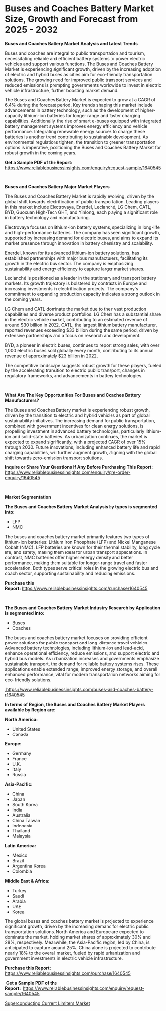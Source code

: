<p><h1>Buses and Coaches Battery Market Size, Growth and Forecast from 2025 - 2032</h1></p><p><strong>Buses and Coaches Battery Market Analysis and Latest Trends</strong></p>
<p><p>Buses and coaches are integral to public transportation and tourism, necessitating reliable and efficient battery systems to power electric vehicles and support various functions. The Buses and Coaches Battery Market is experiencing significant growth, driven by the increasing adoption of electric and hybrid buses as cities aim for eco-friendly transportation solutions. The growing need for improved public transport services and reduced emissions is prompting governments worldwide to invest in electric vehicle infrastructure, further boosting market demand.</p><p>The Buses and Coaches Battery Market is expected to grow at a CAGR of 6.4% during the forecast period. Key trends shaping this market include advancements in battery technology, such as the development of higher-capacity lithium-ion batteries for longer range and faster charging capabilities. Additionally, the rise of smart e-buses equipped with integrated battery management systems improves energy efficiency and vehicle performance. Integrating renewable energy sources to charge these batteries is another trend contributing to sustainable development. As environmental regulations tighten, the transition to greener transportation options is imperative, positioning the Buses and Coaches Battery Market for robust growth in the coming years.</p></p>
<p><strong>Get a Sample PDF of the Report:&nbsp;</strong> <a href="https://www.reliablebusinessinsights.com/enquiry/request-sample/1640545?utm_campaign=2094&utm_medium=2&utm_source=Github&utm_content=ia&utm_term=14022025&utm_id=buses-and-coaches-battery">https://www.reliablebusinessinsights.com/enquiry/request-sample/1640545</a></p>
<p>&nbsp;</p>
<p><strong>Buses and Coaches Battery Major Market Players</strong></p>
<p><p>The Buses and Coaches Battery Market is rapidly evolving, driven by the global shift towards electrification of public transportation. Leading players in this market include Electrovaya, Enerdel, Leclanché, LG Chem, CATL, BYD, Guoxuan High-Tech GHT, and Yinlong, each playing a significant role in battery technology and manufacturing.</p><p>Electrovaya focuses on lithium-ion battery systems, specializing in long-life and high-performance batteries. The company has seen significant growth, supported by increasing demand for electric buses, and aims to expand its market presence through innovation in battery chemistry and scalability.</p><p>Enerdel, known for its advanced lithium-ion battery solutions, has established partnerships with major bus manufacturers, facilitating its growth in the electric bus sector. The company is emphasizing sustainability and energy efficiency to capture larger market shares.</p><p>Leclanché is positioned as a leader in the stationary and transport battery markets. Its growth trajectory is bolstered by contracts in Europe and increasing investments in electrification projects. The company's commitment to expanding production capacity indicates a strong outlook in the coming years.</p><p>LG Chem and CATL dominate the market due to their vast production capabilities and diverse product portfolios. LG Chem has a substantial share in the electric vehicle market, contributing to an estimated revenue of around $30 billion in 2022. CATL, the largest lithium battery manufacturer, reported revenues exceeding $33 billion during the same period, driven by extensive partnerships and a focus on research and development.</p><p>BYD, a pioneer in electric buses, continues to report strong sales, with over 1,000 electric buses sold globally every month, contributing to its annual revenue of approximately $23 billion in 2022.</p><p>The competitive landscape suggests robust growth for these players, fueled by the accelerating transition to electric public transport, changes in regulatory frameworks, and advancements in battery technologies.</p></p>
<p>&nbsp;</p>
<p><strong>What Are The Key Opportunities For Buses and Coaches Battery Manufacturers?</strong></p>
<p><p>The Buses and Coaches Battery market is experiencing robust growth, driven by the transition to electric and hybrid vehicles as part of global sustainability initiatives. The increasing demand for public transportation, combined with government incentives for clean energy solutions, is propelling investment in advanced battery technologies, particularly lithium-ion and solid-state batteries. As urbanization continues, the market is expected to expand significantly, with a projected CAGR of over 15% through 2030. Future innovations, including enhanced battery life and rapid charging capabilities, will further augment growth, aligning with the global shift towards zero-emission transport solutions.</p></p>
<p><strong>Inquire or Share Your Questions If Any Before Purchasing This Report:</strong> <a href="https://www.reliablebusinessinsights.com/enquiry/pre-order-enquiry/1640545?utm_campaign=2094&utm_medium=2&utm_source=Github&utm_content=ia&utm_term=14022025&utm_id=buses-and-coaches-battery">https://www.reliablebusinessinsights.com/enquiry/pre-order-enquiry/1640545</a></p>
<p>&nbsp;</p>
<p><strong>Market Segmentation</strong></p>
<p><strong>The Buses and Coaches Battery Market Analysis by types is segmented into:</strong></p>
<p><ul><li>LFP</li><li>NMC</li></ul></p>
<p><p>The buses and coaches battery market primarily features two types of lithium-ion batteries: Lithium Iron Phosphate (LFP) and Nickel Manganese Cobalt (NMC). LFP batteries are known for their thermal stability, long cycle life, and safety, making them ideal for urban transport applications. In contrast, NMC batteries offer higher energy density and better performance, making them suitable for longer-range travel and faster acceleration. Both types serve critical roles in the growing electric bus and coach sector, supporting sustainability and reducing emissions.</p></p>
<p><strong>Purchase this Report:&nbsp;</strong><a href="https://www.reliablebusinessinsights.com/purchase/1640545?utm_campaign=2094&utm_medium=2&utm_source=Github&utm_content=ia&utm_term=14022025&utm_id=buses-and-coaches-battery">https://www.reliablebusinessinsights.com/purchase/1640545</a></p>
<p>&nbsp;</p>
<p><strong>The Buses and Coaches Battery Market Industry Research by Application is segmented into:</strong></p>
<p><ul><li>Buses</li><li>Coaches</li></ul></p>
<p><p>The buses and coaches battery market focuses on providing efficient power solutions for public transport and long-distance travel vehicles. Advanced battery technologies, including lithium-ion and lead-acid, enhance operational efficiency, reduce emissions, and support electric and hybrid bus models. As urbanization increases and governments emphasize sustainable transport, the demand for reliable battery systems rises. These applications enable extended range, improved energy storage, and overall enhanced performance, vital for modern transportation networks aiming for eco-friendly solutions.</p></p>
<p><a href="https://www.reliablebusinessinsights.com/buses-and-coaches-battery-r1640545?utm_campaign=2094&utm_medium=2&utm_source=Github&utm_content=ia&utm_term=14022025&utm_id=buses-and-coaches-battery">&nbsp;https://www.reliablebusinessinsights.com/buses-and-coaches-battery-r1640545</a></p>
<p><strong>In terms of Region, the Buses and Coaches Battery Market Players available by Region are:</strong></p>
<p>
    <p> <strong> North America: </strong>
        <ul>
            <li>United States</li>
            <li>Canada</li>
        </ul>
        </p> 
    <p> <strong> Europe: </strong>
        <ul>
            <li>Germany</li>
            <li>France</li>
            <li>U.K.</li>
            <li>Italy</li>
            <li>Russia</li>
        </ul>
        </p> 
    <p> <strong> Asia-Pacific: </strong>
        <ul>
            <li>China</li>
            <li>Japan</li>
            <li>South Korea</li>
            <li>India</li>
            <li>Australia</li>
            <li>China Taiwan</li>
            <li>Indonesia</li>
            <li>Thailand</li>
            <li>Malaysia</li>
        </ul>
        </p> 
    <p> <strong> Latin America: </strong>
        <ul>
            <li>Mexico</li>
            <li>Brazil</li>
            <li>Argentina Korea</li>
            <li>Colombia</li>
        </ul>
        </p> 
    <p> <strong> Middle East & Africa: </strong>
        <ul>
            <li>Turkey</li>
            <li>Saudi</li>
            <li>Arabia</li>
            <li>UAE</li>
            <li>Korea</li>
        </ul>
    </p>
    </p>
<p><p>The global buses and coaches battery market is projected to experience significant growth, driven by the increasing demand for electric public transportation solutions. North America and Europe are expected to dominate the market, holding market shares of approximately 30% and 28%, respectively. Meanwhile, the Asia-Pacific region, led by China, is anticipated to capture around 25%. China alone is projected to contribute nearly 18% to the overall market, fueled by rapid urbanization and government investments in electric vehicle infrastructure.</p></p>
<p><strong>Purchase this Report: </strong><a href="https://www.reliablebusinessinsights.com/purchase/1640545?utm_campaign=2094&utm_medium=2&utm_source=Github&utm_content=ia&utm_term=14022025&utm_id=buses-and-coaches-battery">https://www.reliablebusinessinsights.com/purchase/1640545</a></p>
<p>&nbsp;<strong>Get a Sample PDF of the Report:&nbsp;&nbsp;</strong><a href="https://www.reliablebusinessinsights.com/enquiry/request-sample/1640545?utm_campaign=2094&utm_medium=2&utm_source=Github&utm_content=ia&utm_term=14022025&utm_id=buses-and-coaches-battery">https://www.reliablebusinessinsights.com/enquiry/request-sample/1640545</a></p>
<p><strong></strong></p>
<p><p><a href="https://github.com/DixieGrimes/Market-Research-Report-List-1/blob/main/superconducting-current-limiters-market.md?utm_campaign=2094&utm_medium=2&utm_source=Github&utm_content=ia&utm_term=14022025&utm_id=buses-and-coaches-battery">Superconducting Current Limiters Market</a></p></p>